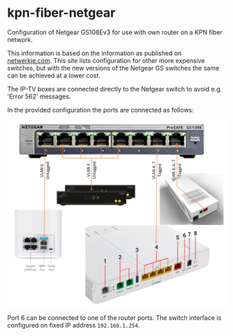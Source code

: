 # kpn-fiber-netgear
Configuration of Netgear GS108Ev3 for use with own router on a KPN fiber network.

This information is based on the information as published on [netwerkje.com](http://netwerkje.com/ "netwerkje.com"). This site lists configuration for other more expensive switches, but with the new versions of the Netgear GS switches the same can be achieved at a lower cost.

The IP-TV boxes are connected directly to the Netgear switch to avoid e.g. 'Error 562' messages.

In the provided configuration the ports are connected as follows:

![Connections](https://raw.githubusercontent.com/nlrb/kpn-fiber-netgear/master/Connections.png)

Port 6 can be connected to one of the router ports. The switch interface is configured on fixed IP address `192.168.1.254`.

